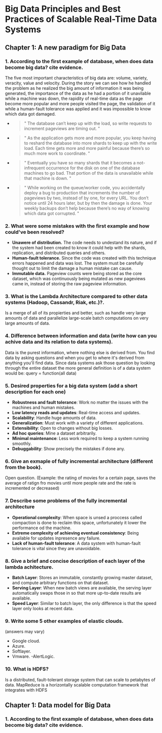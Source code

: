 # Big Data Principles and Best Practices of Scalable Real-Time Data Systems
 
## Chapter 1: A new paradigm for Big Data

### 1. According to the first example of database, when does data become big data? cite evidence.
The five most important characteristics of big data are: volume, variety, veracity, value and velocity. During the story we can see how he handled the problem as he realized the big amount of information it was being generated, the importance of the data as he had a portion of it unavilable while a machine was down, the rapidity of real-time data as the page become more popular and more people visited the page, the validation of it while a human-fault tolerance was applied and it was impossible to know which data got damaged.
- > " The database can’t keep up with the load, so write requests to increment pageviews are timing out. "
- > " As the application gets more and more popular, you keep having to reshard the database into more shards to keep up with the write load. Each time gets more and more painful because there’s so much more work to coordinate. "
- > " Eventually you have so many shards that it becomes a not-infrequent occurrence for the disk on one of the database machines to go bad. That portion of the data is unavailable while that machine is down. "
- > " While working on the queue/worker code, you accidentally deploy a bug to production that increments the number of pageviews by two, instead of by one, for every URL. You don’t notice until 24 hours later, but by then the damage is done. Your weekly backups don’t help because there’s no way of knowing which data got corrupted. "

### 2. What were some mistakes with the first example and how could've been resolved?
- **Unawere of distribution.** The code needs to undestand its nature, and if the system had been created to know it could help with the shards, replication, and distributed queries and others.
- **Human-fault tolerance.** Since the code was created with this technique errors happened and data was lost. The system must be carefully thought out to limit the damage a human mistake can cause.
- **Immutable data.** Pageview counts were being stored as the core dataset, which was continuously being mutated as new pageviews came in, instead of storing the raw pageview information.

### 3. What is the Lambda Architecture compared to other data systems (Hadoop, Cassandr, Riak, etc.)?.
Is a merge of all of its propierties and better, such as handle very large amounts of data and parallelize large-scale batch computations on very large amounts of data.

### 4. Difference between information and data (write how can you achive data and its relation to data systems).
Data is the purest information, where nothing else is derived from. You find data by asking questions and when you get to where it's derived from anything you'll find data. Since data systems ask those question by looking through the entire dataset the more general definition is of a data system would be: query = function(all data)

### 5. Desired properties for a big data system (add a short description for each one)
- **Robustness and fault tolerance**: Work no matter the issues with the machines and human mistakes.
- **Low latency reads and updates**: Real-time access and updates.
- **Scalability**: Handle huge amounts of data.
- **Generalization**: Must work with a variety of different applications.
- **Extensibility**: Open to changes without big losses. 
- **Ad hoc queries**: Mine a dataset arbitrarily.
- **Minimal maintenance**: Less work required to keep a system running smoothly.
- **Debuggability**: Show precisely the mistakes if done any.

### 6. Give an exmaple of fully incremental architecture (different from the book).
Open question. (Example: the rating of movies for a certain page, saves the average of ratign fro movies until more people rate and the rate is incremented or decreased)

### 7. Describe some problems of the fully incremental architecture
- **Operational complexity**: When space is unsed a proccess called compaction is done to reclaim this space, unfortunately it lower the performance od the machine. 
- **Extreme complexity of achieving eventual consistency**: Being available for updates inpresence any failure.
- **Lack of human-fault tolerance**: A data system with human-fault tolerance is vital since they are unavoidable.

### 8. Give a brief and concise description of each layer of the lambda achitecture. 
- **Batch Layer**: Stores an immutable, constantly growing master dataset, and compute arbitrary
functions on that dataset.
- **Serving Layer**: When new batch views are available, the serving layer automatically swaps those in so that more up-to-date results are available.
- **Speed Layer**: Similar to batch layer, the only difference is that the speed layer only looks at recent data.

### 9. Write some 5 other examples of elastic clouds.
(answers may vary)
- Google cloud.
- Azure.
- Softlayer.
- Vmware.
-AlertLogic.

### 10. What is HDFS?
Is a distributed, fault-tolerant storage system that can scale to petabytes of data. MapReduce is a horizontally scalable computation framework that integrates with HDFS


## Chapter 1: Data model for Big Data

### 1. According to the first example of database, when does data become big data? cite evidence.

